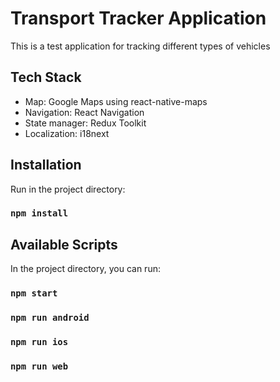 # Transport Tracker Application

This is a test application for tracking different types of vehicles

## Tech Stack

- Map: Google Maps using react-native-maps
- Navigation: React Navigation
- State manager: Redux Toolkit
- Localization: i18next

## Installation

Run in the project directory:

### `npm install`

## Available Scripts

In the project directory, you can run:

### `npm start`

### `npm run android`

### `npm run ios`

### `npm run web`
